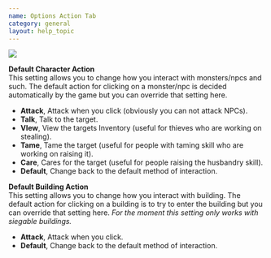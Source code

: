 ```yaml
---
name: Options Action Tab
category: general
layout: help_topic
---
```

[![](https://lohcdn.com/images/t_optionsaction.jpg)](https://lohcdn.com/images/optionsaction.jpg)

**Default Character Action**  
This setting allows you to change how you interact with monsters/npcs and such. The default action for clicking on a monster/npc is decided automatically by the game but you can override that setting here.

*   **Attack**, Attack when you click (obviously you can not attack NPCs).
*   **Talk**, Talk to the target.
*   **VIew**, View the targets Inventory (useful for thieves who are working on stealing).
*   **Tame**, Tame the target (useful for people with taming skill who are working on raising it).
*   **Care**, Cares for the target (useful for people raising the husbandry skill).
*   **Default**, Change back to the default method of interaction.

**Default Building Action**  
This setting allows you to change how you interact with building. The default action for clicking on a building is to try to enter the building but you can override that setting here. _For the moment this setting only works with siegable buildings._

*   **Attack**, Attack when you click.
*   **Default**, Change back to the default method of interaction.